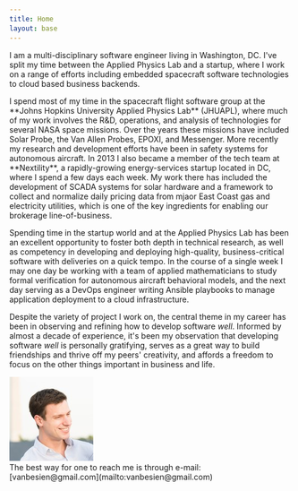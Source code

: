 ```yaml
---
title: Home
layout: base
---
```


I am a multi-disciplinary software engineer living in Washington, DC. I've split my time between the Applied Physics Lab and a startup, where I work on a range of efforts including embedded spacecraft software technologies to cloud based business backends.

<span class="read_more_content">
I spend most of my time in the spacecraft flight software group at the **Johns Hopkins University Applied Physics Lab** (JHUAPL), where much of my work involves the R&amp;D, operations, and analysis of technologies for several NASA space missions. Over the years these missions have included Solar Probe, the Van Allen Probes, EPOXI, and Messenger. More recently my research and development efforts have been in safety systems for autonomous aircraft.
</span>

<span class="read_more_content">
In 2013 I also became a member of the tech team at **Nextility**, a rapidly-growing energy-services startup located in DC, where I spend a few days each week. My work there has included the development of SCADA systems for solar hardware and a framework to collect and normalize daily pricing data from mjaor East Coast gas and electricity utilities, which is one of the key ingredients for enabling our brokerage line-of-business.
</span>

Spending time in the startup world and at the Applied Physics Lab has been an excellent opportunity to foster both depth in technical research, as well as competency in developing and deploying high-quality, business-critical software with deliveries on a quick tempo. In the course of a single week I may one day be working with a team of applied mathematicians to study formal verification for autonomous aircraft behavioral models, and the next day serving as a DevOps engineer writing Ansible playbooks to manage application deployment to a cloud infrastructure.

Despite the variety of project I work on, the central theme in my career has been in observing and refining how to develop software *well*. Informed by almost a decade of experience, it's been my observation that developing software *well* is personally gratifying, serves as a great way to build friendships and thrive off my peers' creativity, and affords a freedom to focus on the other things important in business and life. 

<img id="my-photo" src="/images/BB-10.jpg" />

<br />
The best way for one to reach me is through e-mail: [vanbesien@gmail.com](mailto:vanbesien@gmail.com)
